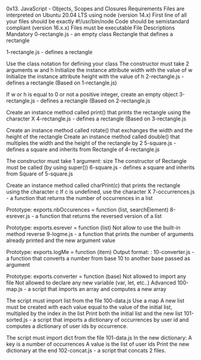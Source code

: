 0x13. JavaScript - Objects, Scopes and Closures
Requirements
Files are interpreted on Ubuntu 20.04 LTS using node (version 14.x)
First line of all your files should be exactly #!/usr/bin/node
Code should be semistandard compliant (version 16.x.x)
Files must be executable
File Descriptions
Mandatory
0-rectangle.js - an empty class Rectangle that defines a rectangle

1-rectangle.js - defines a rectangle

Use the class notation for defining your class
The constructor must take 2 arguments w and h
Initialize the instance attribute width with the value of w
Initialize the instance attribute height with the value of h
2-rectangle.js - defines a rectangle (Based on 1-rectangle.js)

If w or h is equal to 0 or not a positive integer, create an empty object
3-rectangle.js - defines a rectangle (Based on 2-rectangle.js

Create an instance method called print() that prints the rectangle using the character X
4-rectangle.js - defines a rectangle (Based on 3-rectangle.js

Create an instance method called rotate() that exchanges the width and the height of the rectangle
Create an instance method called double() that multiples the width and the height of the rectangle by 2
5-square.js - defines a square and inherits from Rectangle of 4-rectangle.js

The constructor must take 1 argument: size
The constructor of Rectangle must be called (by using super())
6-square.js - defines a square and inherits from Square of 5-square.js

Create an instance method called charPrint(c) that prints the rectangle using the character c
If c is undefined, use the character X
7-occurrences.js - a function that returns the number of occurrences in a list

Prototype: exports.nbOccurences = function (list, searchElement)
8-esrever.js - a function that returns the reversed version of a list

Prototype: exports.esrever = function (list)
Not allow to use the built-in method reverse
9-logme.js - a function that prints the number of arguments already printed and the new argument value

Prototype: exports.logMe = function (item)
Output format: <number arguments already printed>: <current argument value>
10-converter.js - a function that converts a number from base 10 to another base passed as argument

Prototype: exports.converter = function (base)
Not allowed to import any file
Not allowed to declare any new variable (var, let, etc..)
Advanced
100-map.js - a script that imports an array and computes a new array

The script must import list from the file 100-data.js
Use a map
A new list must be created with each value equal to the value of the initial list, multipled by the index in the list
Print both the initial list and the new list
101-sorted.js - a script that imports a dictionary of occurrences by user id and computes a dictionary of user ids by occurrence.

The script must import dict from the file 101-data.js
In the new dictionary:
A key is a number of occurrences
A value is the list of user ids
Print the new dictionary at the end
102-concat.js - a script that concats 2 files.

